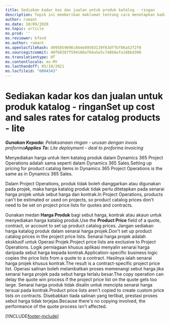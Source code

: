```yaml
---
title: Sediakan kadar kos dan jualan untuk produk katalog - ringan
description: Topik ini memberikan maklumat tentang cara menetapkan kadar kos dan jualan untuk item dalam katalog produk.
author: rumant
ms.date: 10/09/2020
ms.topic: article
ms.prod: ''
ms.reviewer: kfend
ms.author: rumant
ms.openlocfilehash: 4995859696c844e99593139f63dffbf86a52f2f0
ms.sourcegitcommit: 40f68387f594180af64a5e5c748b6efa188bd300
ms.translationtype: HT
ms.contentlocale: ms-MY
ms.lasthandoff: 05/10/2021
ms.locfileid: "6004343"
---
```

# <a name="set-up-cost-and-sales-rates-for-catalog-products---lite"></a><span data-ttu-id="29220-103">Sediakan kadar kos dan jualan untuk produk katalog - ringan</span><span class="sxs-lookup"><span data-stu-id="29220-103">Set up cost and sales rates for catalog products - lite</span></span>

<span data-ttu-id="29220-104">_**Gunakan Kepada:** Pelaksanaan ringan - urusan dengan invois proforma_</span><span class="sxs-lookup"><span data-stu-id="29220-104">_**Applies To:** Lite deployment - deal to proforma invoicing_</span></span>


<span data-ttu-id="29220-105">Menyediakan harga untuk item katalog produk dalam Dynamics 365 Project Operations adalah sama seperti dalam Dynamics 365 Sales.</span><span class="sxs-lookup"><span data-stu-id="29220-105">Setting up pricing for product catalog items in Dynamics 365 Project Operations is the same as in Dynamics 365 Sales.</span></span>

<span data-ttu-id="29220-106">Dalam Project Operations, produk tidak boleh dianggarkan atau digunakan pada projek, maka harga katalog produk tidak perlu ditetapkan pada senarai harga projek untuk sebut harga dan kontrak.</span><span class="sxs-lookup"><span data-stu-id="29220-106">In Project Operations, products can't be estimated or used on projects, so product catalog prices don't need to be set on project price lists for quotes and contracts.</span></span>

<span data-ttu-id="29220-107">Gunakan medan **Harga Produk** bagi sebut harga, kontrak atau akaun untuk menyediakan harga katalog produk.</span><span class="sxs-lookup"><span data-stu-id="29220-107">Use the **Product Price** field of a quote, contract, or account to set up product catalog prices.</span></span> <span data-ttu-id="29220-108">Jangan sediakan harga katalog produk dalam senarai harga projek.</span><span class="sxs-lookup"><span data-stu-id="29220-108">Don't set up product catalog prices in the project price lists.</span></span> <span data-ttu-id="29220-109">Senarai harga projek adalah eksklusif untuk Operasi Projek.</span><span class="sxs-lookup"><span data-stu-id="29220-109">Project price lists are exclusive to Project Operations.</span></span> <span data-ttu-id="29220-110">Logik perniagaan khusus aplikasi menyalin senarai harga daripada sebut harga kepada kontrak.</span><span class="sxs-lookup"><span data-stu-id="29220-110">Application-specific business logic copies the price lists from a quote to a contract.</span></span> <span data-ttu-id="29220-111">Hasilnya ialah senarai harga projek khusus kontrak.</span><span class="sxs-lookup"><span data-stu-id="29220-111">The result is a contract-specific project price list.</span></span> <span data-ttu-id="29220-112">Operasi salinan boleh melambatkan proses memenangi sebut harga jika senarai harga projek pada sebut harga terlalu besar.</span><span class="sxs-lookup"><span data-stu-id="29220-112">The copy operation can delay the quote win process if the project price list on the quote gets too large.</span></span> <span data-ttu-id="29220-113">Senarai harga produk tidak disalin untuk mencipta senarai harga tersuai pada kontrak.</span><span class="sxs-lookup"><span data-stu-id="29220-113">Product price lists aren't copied to create custom price lists on contracts.</span></span> <span data-ttu-id="29220-114">Disebabkan tiada salinan yang terlibat, prestasi proses sebut harga tidak terjejas.</span><span class="sxs-lookup"><span data-stu-id="29220-114">Because there's no copying involved, the performance of the quote process isn't affected.</span></span>


[!INCLUDE[footer-include](../../includes/footer-banner.md)]